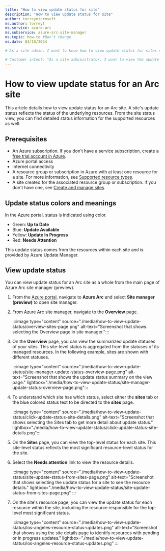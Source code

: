 ```yaml
---
title: "How to view update status for site"
description: "How to view update status for site"
author: torreymicrosoft
ms.author: torreyt
ms.service: azure-arc
ms.subservice: azure-arc-site-manager
ms.topic: how-to #Don't change
ms.date: 04/18/2024

# As a site admin, I want to know how to view update status for sites so that I can use my site.

# Customer intent: "As a site administrator, I want to view the update status for my sites so that I can ensure all underlying resources are properly maintained and operational."
---
```


# How to view update status for an Arc site

This article details how to view update status for an Arc site. A site's update status reflects the status of the underlying resources. From the site status view, you can find detailed status information for the supported resources as well.

## Prerequisites

* An Azure subscription. If you don't have a service subscription, create a [free trial account in Azure](https://azure.microsoft.com/pricing/purchase-options/azure-account?cid=msft_learn).
* Azure portal access
* Internet connectivity
* A resource group or subscription in Azure with at least one resource for a site. For more information, see [Supported resource types](./overview.md#supported-resource-types).
* A site created for the associated resource group or subscription. If you don't have one, see [Create and manage sites](./how-to-crud-site.md).

## Update status colors and meanings

In the Azure portal, status is indicated using color.

* Green: **Up to Date**
* Blue: **Update Available**
* Yellow: **Update In Progress**
* Red: **Needs Attention**

This update status comes from the resources within each site and is provided by Azure Update Manager.

## View update status

You can view update status for an Arc site as a whole from the main page of Azure Arc site manager (preview).

1. From the [Azure portal](https://portal.azure.com), navigate to **Azure Arc** and select **Site manager (preview)** to open site manager.

1. From Azure Arc site manager, navigate to the **Overview** page.

   :::image type="content" source="./media/how-to-view-update-status/overview-sites-page.png" alt-text="Screenshot that shows selecting the Overview page in site manager.":::

1. On the **Overview** page, you can view the summarized update statuses of your sites. This site-level status is aggregated from the statuses of its managed resources. In the following example, sites are shown with different statuses.

   :::image type="content" source="./media/how-to-view-update-status/site-manager-update-status-overview-page.png" alt-text="Screenshot that shows the update status summary on the view page." lightbox="./media/how-to-view-update-status/site-manager-update-status-overview-page.png":::

1. To understand which site has which status, select either the **sites** tab or the blue colored status text to be directed to the **sites** page.

   :::image type="content" source="./media/how-to-view-update-status/click-update-status-site-details.png" alt-text="Screenshot that shows selecting the Sites tab to get more detail about update status." lightbox="./media/how-to-view-update-status/click-update-status-site-details.png":::

1. On the **Sites** page, you can view the top-level status for each site. This site-level status reflects the most significant resource-level status for the site.

1. Select the **Needs attention** link to view the resource details.

   :::image type="content" source="./media/how-to-view-update-status/site-update-status-from-sites-page.png" alt-text="Screenshot that shows selecting the update status for a site to see the resource details." lightbox="./media/how-to-view-update-status/site-update-status-from-sites-page.png" :::

1. On the site's resource page, you can view the update status for each resource within the site, including the resource responsible for the top-level most significant status.

   :::image type="content" source="./media/how-to-view-update-status/los-angeles-resource-status-updates.png" alt-text="Screenshot that shows using the site details page to identify resources with pending or in progress updates." lightbox="./media/how-to-view-update-status/los-angeles-resource-status-updates.png" :::
